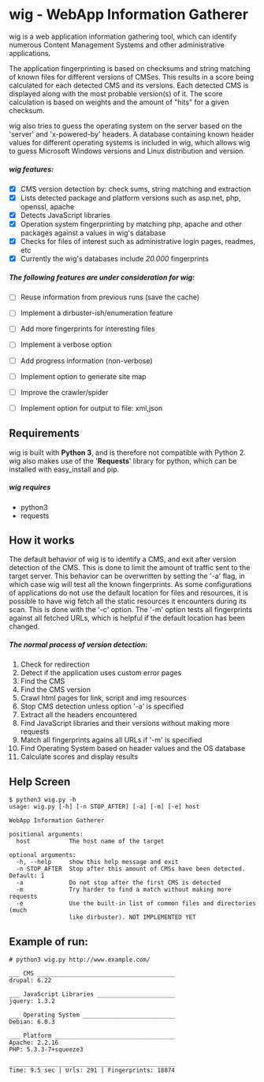 # wig - WebApp Information Gatherer


wig is a web application information gathering tool, which can identify numerous Content Management Systems and other administrative applications.

The application fingerprinting is based on checksums and string matching of known files for different versions of CMSes. This results in a score being calculated for each detected CMS and its versions. Each detected CMS is displayed along with the most probable version(s) of it. The score calculation is based on weights and the amount of "hits" for a given checksum.

wig also tries to guess the operating system on the server based on the 'server' and 'x-powered-by' headers. A database containing known header values for different operating systems is included in wig, which allows wig to guess Microsoft Windows versions and Linux distribution and version. 

##### wig features:
- [x] CMS version detection by: check sums, string matching and extraction
- [x] Lists detected package and platform versions such as asp.net, php, openssl, apache
- [x] Detects JavaScript libraries
- [x] Operation system fingerprinting by matching php, apache and other packages against a values in wig's database
- [x] Checks for files of interest such as administrative login pages, readmes, etc
- [x] Currently the wig's databases include *20.000* fingerprints

##### The following features are under consideration for wig:
- [ ] Reuse information from previous runs (save the cache)
- [ ] Implement a dirbuster-ish/enumeration feature
- [ ] Add more fingerprints for interesting files
- [ ] Implement a verbose option
- [ ] Add progress information (non-verbose)
- [ ] Implement option to generate site map
- [ ] Improve the crawler/spider
- [ ] Implement option for output to file: xml,json



## Requirements


wig is built with **Python 3**, and is therefore not compatible with Python 2. wig also makes use of the '**Requests**' library for python, which can be installed with easy_install and pip.

##### wig requires
- python3
- requests


## How it works


The default behavior of wig is to identify a CMS, and exit after version detection of the CMS. This is done to limit the amount of traffic sent to the target server.
This behavior can be overwritten by setting the '-a' flag, in which case wig will test all the known fingerprints.
As some configurations of applications do not use the default location for files and resources, it is possible to have wig fetch all the static resources it encounters during its scan. This is done with the '-c' option.
The '-m' option tests all fingerprints against all fetched URLs, which is helpful if the default location has been changed.

##### The normal process of version detection:
1. Check for redirection
2. Detect if the application uses custom error pages
3. Find the CMS
4. Find the CMS version
5. Crawl html pages for link, script and img resources
6. Stop CMS detection unless option '-a' is specified
7. Extract all the headers encountered
8. Find JavaScript libraries and their versions without making more requests
9. Match all fingerprints agains all URLs if '-m' is specified
10. Find Operating System based on header values and the OS database
11. Calculate scores and display results 


## Help Screen

```
$ python3 wig.py -h
usage: wig.py [-h] [-n STOP_AFTER] [-a] [-m] [-e] host

WebApp Information Gatherer

positional arguments:
  host           The host name of the target

optional arguments:
  -h, --help     show this help message and exit
  -n STOP_AFTER  Stop after this amount of CMSs have been detected. Default: 1
  -a             Do not stop after the first CMS is detected
  -m             Try harder to find a match without making more requests
  -e             Use the built-in list of common files and directories (much
                 like dirbuster). NOT IMPLEMENTED YET
```


## Example of run:

```
# python3 wig.py http://www.example.com/  
                                                                            
___ CMS _______________________________________
drupal: 6.22

___ JavaScript Libraries ______________________
jquery: 1.3.2

___ Operating System __________________________
Debian: 6.0.3

___ Platform __________________________________
Apache: 2.2.16
PHP: 5.3.3-7+squeeze3

_______________________________________________
Time: 9.5 sec | Urls: 291 | Fingerprints: 18874
```
